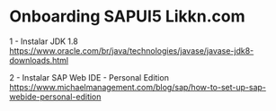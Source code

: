 # Onboarding SAPUI5 Likkn.com

1 - Instalar JDK 1.8<br/>
  https://www.oracle.com/br/java/technologies/javase/javase-jdk8-downloads.html<br/>
  
2 - Instalar SAP Web IDE - Personal Edition<br/>
  https://www.michaelmanagement.com/blog/sap/how-to-set-up-sap-webide-personal-edition
